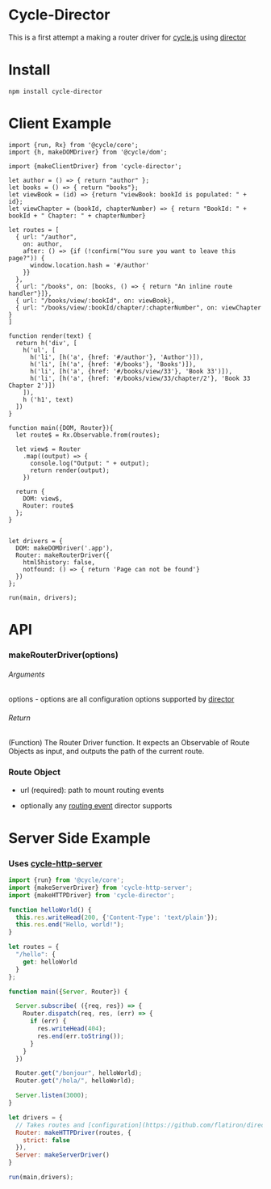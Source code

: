 # Cycle-Director

This is a first attempt a making a router driver for [cycle.js](http://cycle.js.org) using [director](https://github.com/flatiron/director)

# Install

```
npm install cycle-director
```

# Client Example

```
import {run, Rx} from '@cycle/core';
import {h, makeDOMDriver} from '@cycle/dom';

import {makeClientDriver} from 'cycle-director';

let author = () => { return "author" };
let books = () => { return "books"};
let viewBook = (id) => {return "viewBook: bookId is populated: " + id};
let viewChapter = (bookId, chapterNumber) => { return "BookId: " + bookId + " Chapter: " + chapterNumber}

let routes = [
  { url: "/author",
    on: author,
    after: () => {if (!confirm("You sure you want to leave this page?")) {
      window.location.hash = '#/author'
    }}
  },
  { url: "/books", on: [books, () => { return "An inline route handler"}]},
  { url: "/books/view/:bookId", on: viewBook},
  { url: "/books/view/:bookId/chapter/:chapterNumber", on: viewChapter }
]

function render(text) {
  return h('div', [
    h('ul', [
      h('li', [h('a', {href: '#/author'}, 'Author')]),
      h('li', [h('a', {href: '#/books'}, 'Books')]),
      h('li', [h('a', {href: '#/books/view/33'}, 'Book 33')]),
      h('li', [h('a', {href: '#/books/view/33/chapter/2'}, 'Book 33 Chapter 2')])
    ]),
    h ('h1', text)
  ])
}

function main({DOM, Router}){
  let route$ = Rx.Observable.from(routes);

  let view$ = Router
    .map((output) => {
      console.log("Output: " + output);
      return render(output);
    })

  return {
    DOM: view$,
    Router: route$
  };
}


let drivers = {
  DOM: makeDOMDriver('.app'),
  Router: makeRouterDriver({
    html5history: false,
    notfound: () => { return 'Page can not be found'}
  })
};

run(main, drivers);
```
# API

### makeRouterDriver(options)

###### Arguments
  options - options are all configuration options supported by [director](https://github.com/flatiron/director#routing-events)

###### Return
(Function) The Router Driver function. It expects an Observable of Route Objects as input, and outputs the path of the current route.

### Route Object

- url (required): path to mount routing events

- optionally any [routing event](https://github.com/flatiron/director#configuration) director supports

# Server Side Example
### Uses [cycle-http-server](https://github.com/tylors/cycle-http-server)
```javascript
import {run} from '@cycle/core';
import {makeServerDriver} from 'cycle-http-server';
import {makeHTTPDriver} from 'cycle-director';

function helloWorld() {
  this.res.writeHead(200, {'Content-Type': 'text/plain'});
  this.res.end("Hello, world!");
}

let routes = {
  "/hello": {
    get: helloWorld
  }
};

function main({Server, Router}) {

  Server.subscribe( ({req, res}) => {
    Router.dispatch(req, res, (err) => {
      if (err) {
        res.writeHead(404);
        res.end(err.toString());
      }
    }
  })

  Router.get("/bonjour", helloWorld);
  Router.get("/hola/", helloWorld);

  Server.listen(3000);
}

let drivers = {
  // Takes routes and [configuration](https://github.com/flatiron/director#configuration)
  Router: makeHTTPDriver(routes, {
    strict: false
  }),
  Server: makeServerDriver()
}

run(main,drivers);
```
